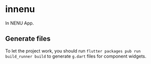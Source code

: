 # innenu

In NENU App.

## Generate files

To let the project work, you should run `flutter packages pub run build_runner build` to generate `g.dart` files for component widgets.
